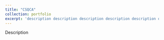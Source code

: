 ```yaml
---
title: "CSQCA"
collection: portfolio
excerpt: 'description description description description description description description description <br/> <img src="http://SendurLanter.github.io/files/MRT.gif"  width="300" height="225" align=right> <br/><br/><br/><br/><br/>'
---
```


Description